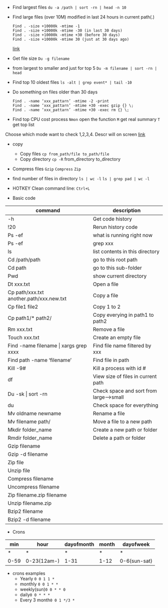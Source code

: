 * Find largest files
  `du -a /path | sort -rn | head -n 10`
* Find large files (over 10M) modified in last 24 hours in current path(.)
  ```
  Find . -size +10000k -mtime -1
  Find . -size +10000k -mtime -30 (in last 30 days)
  Find . -size +10000k -mtime +30 (before 30 days)
  Find . -size +10000k -mtime 30 (just at 30 days ago)
  ```
  [link](http://www.cyberciti.biz/faq/howto-finding-files-by-date/)

* Get file size
  `Du -g filename`
* from largest to smaller and just for top 5 
  `Du -m filename | sort -rn | head` 
* Find top 10 oldest files
  `ls -alt | grep event* | tail -10`
* Do something on files older than 30 days
  ```
  Find . -name ‘xxx_pattarn’ -mtime -2 -print
  Find . -name ‘xxx_pattarn’ -mtime +30 -exec gzip {} \;
  Find . -name ‘xxx_pattarn’ -mtime +30 -exec rm {} \;
  ```

* Find top CPU cost process
  `Nmon` open the function
  `M`  get real summary
  `T` get top list

Choose which mode want to check 1,2,3,4. Descr will on screen
[link](https://www.ibm.com/developerworks/community/blogs/aixpert/entry/aix_memory_usage_or_who_is_using_the_memory_and_how20?lang=en)

* copy 
  * Copy files
    `cp from_path/file to_path/file`
  * Copy directory
    `cp -R` from_directory to_directory

* Compress files
  `Gzip`
  `Compress`
  `Zip`

* find number of files in directory
`ls | wc -l`
`ls | grep pad | wc -l`

* HOTKEY
Clean command line: `Ctrl+L`

* Basic code

| command  | description  |
|----------|--------------|
|-h|Get code history|
|!20|Rerun history code|
|Ps -ef|what is running right now|
|Ps -ef | grep xxx|filter by keywords xxx|
|ls|list contents in this directory|
|Cd /path/path|go to this root path|
|Cd path|go to this sub-folder|
|Pwd|show current directory|
|Dt xxx.txt|Open a file|
|Cp path/xxx.txt another.path/xxx.new.txt|Copy a file|
|Cp file1 file2|Copy 1 to 2|
|Cp path1/* path2/|Copy everying in path1 to path2|
|Rm xxx.txt|Remove a file|
|Touch xxx.txt|Create an empty file|
|Find -name filename \| xargs grep xxxx|Find file name filtered by xxx|
|Find path -name ‘filename’|Find file in path|
|Kill -9#|Kill a process with id #|
|df|View size of files in current path|
|Du -sk \| sort -rn|Check space and sort from large-->small|
|du|Check space for everything|
|Mv oldname newname|Rename a file|
|Mv filename path/|Move a file to a new path|
|Mkdir folder_name|Create a new path or folder|
|Rmdir folder_name|Delete a path or folder|
|Gzip filename||
|Gzip -d filename||
|Zip file||
|Unzip file||
|Compress filename||
|Uncompress filename||
|Zip filename.zip filename||
|Unzip filename.zip||
|Bzip2 filename||
|Bzip2 -d filename||

* Crons

|min|hour|dayofmonth|month|dayofweek|
|---|----|----------|-----|---------|
|*|*|*|*|*|
|0-59|0-23(12am-)|1-31|1-12|0-6(sun-sat)|

* crons examples
  * Yearly `0 0 1 1 *`
  * monthly `0 0 1 * *`
  * weekly(sun)`0 0 * * 0`
  * daily`0 0 * * *`
  * Every 3 month`0 0 1 */3 *`